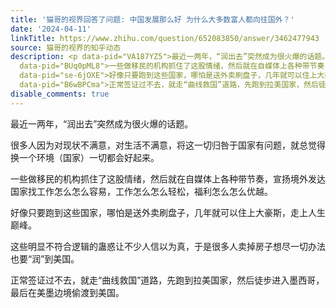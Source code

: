 ```yaml
---
title: '猫哥的视界回答了问题: 中国发展那么好 为什么大多数富人都向往国外？'
date: '2024-04-11'
linkTitle: https://www.zhihu.com/question/652083850/answer/3462477943
source: 猫哥的视界的知乎动态
description: <p data-pid="VA187YZ5">最近一两年，“润出去”突然成为很火爆的话题。</p><p data-pid="XNuqCN88">很多人因为对现状不满意，对生活不满意，将这一切归咎于国家有问题，就总觉得换一个环境（国家）一切都会好起来。</p><p
  data-pid="BUq0pML8">一些做移民的机构抓住了这股情绪，然后就在自媒体上各种带节奏，宣扬境外发达国家找工作怎么怎么容易，工作怎么怎么轻松，福利怎么怎么优越。</p><p
  data-pid="se-6jOXE">好像只要跑到这些国家，哪怕是送外卖刷盘子，几年就可以住上大豪斯，走上人生巅峰。</p><p data-pid="DwIogE9I">这些明显不符合逻辑的蛊惑让不少人信以为真，于是很多人卖掉房子想尽一切办法也要“润”到美国。</p><p
  data-pid="B6wBPCma">正常签证过不去，就走“曲线救国”道路，先跑到拉美国家，然后徒步进入墨西哥，最后在美墨边境偷渡到美国。</p ...
disable_comments: true
---
```

<p data-pid="VA187YZ5">最近一两年，“润出去”突然成为很火爆的话题。</p><p data-pid="XNuqCN88">很多人因为对现状不满意，对生活不满意，将这一切归咎于国家有问题，就总觉得换一个环境（国家）一切都会好起来。</p><p data-pid="BUq0pML8">一些做移民的机构抓住了这股情绪，然后就在自媒体上各种带节奏，宣扬境外发达国家找工作怎么怎么容易，工作怎么怎么轻松，福利怎么怎么优越。</p><p data-pid="se-6jOXE">好像只要跑到这些国家，哪怕是送外卖刷盘子，几年就可以住上大豪斯，走上人生巅峰。</p><p data-pid="DwIogE9I">这些明显不符合逻辑的蛊惑让不少人信以为真，于是很多人卖掉房子想尽一切办法也要“润”到美国。</p><p data-pid="B6wBPCma">正常签证过不去，就走“曲线救国”道路，先跑到拉美国家，然后徒步进入墨西哥，最后在美墨边境偷渡到美国。</p ...